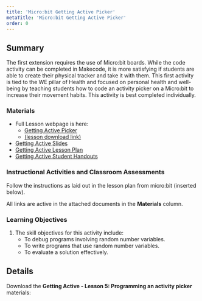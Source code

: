 ```yaml
---
title: 'Micro:bit Getting Active Picker'
metaTitle: 'Micro:bit Getting Active Picker'
order: 0
---
```


## Summary

The first extension requires the use of Micro:bit boards. While the code activity can be completed in Makecode, it is more satisfying if students are able to create their physical tracker and take it with them. This first activity is tied to the WE pillar of Health and focused on personal health and well-being by teaching students how to code an activity picker on a Micro:bit to increase their movement habits. This activity is best completed individually.

### Materials  

* Full Lesson webpage is here:  
    * [Getting Active Picker](https://microbit.org/lessons/getting-active-picker/)
    * [(lesson download link)](https://microbit.org/downloads/getting-active-5-programming-an-activity-picker.zip)
* [Getting Active Slides]()
* [Getting Active Lesson Plan]()
* [Getting Active Student Handouts]()

### Instructional Activities and Classroom Assessments 

Follow the instructions as laid out in the lesson plan from micro:bit (inserted below).

All links are active in the attached documents in the **Materials** column.

### Learning Objectives 

1. The skill objectives for this activity include:
    * To debug programs involving random number variables.
    * To write programs that use random number variables.
    * To evaluate a solution effectively. 

## Details

Download the **Getting Active - Lesson 5: Programming an activity picker** materials:

<DownloadCard title="Getting Active - Programming an activity picker" url="https://microbit.org/downloads/getting-active-5-programming-an-activity-picker.zip" />